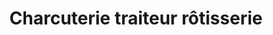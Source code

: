---
title: "Charcuterie traiteur rôtisserie"
url: /marseille/charcuterie-traiteur-rotisserie/
shop: Metzgerei
---